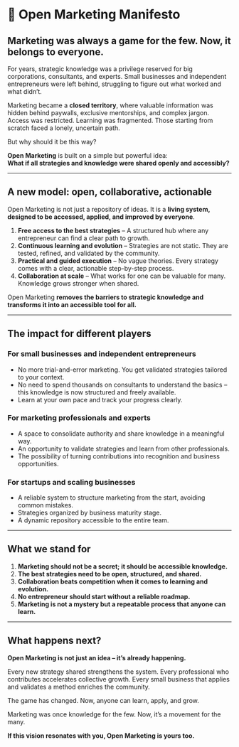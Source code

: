﻿
# 🚀 Open Marketing Manifesto  

## **Marketing was always a game for the few. Now, it belongs to everyone.**  

For years, strategic knowledge was a privilege reserved for big corporations, consultants, and experts. Small businesses and independent entrepreneurs were left behind, struggling to figure out what worked and what didn’t.  

Marketing became a **closed territory**, where valuable information was hidden behind paywalls, exclusive mentorships, and complex jargon. Access was restricted. Learning was fragmented. Those starting from scratch faced a lonely, uncertain path.  

But why should it be this way?  

**Open Marketing** is built on a simple but powerful idea:  
**What if all strategies and knowledge were shared openly and accessibly?**  

---

## **A new model: open, collaborative, actionable**  

Open Marketing is not just a repository of ideas. It is a **living system, designed to be accessed, applied, and improved by everyone**.  

1. **Free access to the best strategies** – A structured hub where any entrepreneur can find a clear path to growth.  
2. **Continuous learning and evolution** – Strategies are not static. They are tested, refined, and validated by the community.  
3. **Practical and guided execution** – No vague theories. Every strategy comes with a clear, actionable step-by-step process.  
4. **Collaboration at scale** – What works for one can be valuable for many. Knowledge grows stronger when shared.  

Open Marketing **removes the barriers to strategic knowledge and transforms it into an accessible tool for all.**  

---

## **The impact for different players**  

### **For small businesses and independent entrepreneurs**  
- No more trial-and-error marketing. You get validated strategies tailored to your context.  
- No need to spend thousands on consultants to understand the basics – this knowledge is now structured and freely available.  
- Learn at your own pace and track your progress clearly.  

### **For marketing professionals and experts**  
- A space to consolidate authority and share knowledge in a meaningful way.  
- An opportunity to validate strategies and learn from other professionals.  
- The possibility of turning contributions into recognition and business opportunities.  

### **For startups and scaling businesses**  
- A reliable system to structure marketing from the start, avoiding common mistakes.  
- Strategies organized by business maturity stage.  
- A dynamic repository accessible to the entire team.  

---

## **What we stand for**  

1. **Marketing should not be a secret; it should be accessible knowledge.**  
2. **The best strategies need to be open, structured, and shared.**  
3. **Collaboration beats competition when it comes to learning and evolution.**  
4. **No entrepreneur should start without a reliable roadmap.**  
5. **Marketing is not a mystery but a repeatable process that anyone can learn.**  

---

## **What happens next?**  

**Open Marketing is not just an idea – it’s already happening.**  

Every new strategy shared strengthens the system. Every professional who contributes accelerates collective growth. Every small business that applies and validates a method enriches the community.  

The game has changed. Now, anyone can learn, apply, and grow.  

Marketing was once knowledge for the few. Now, it’s a movement for the many.  

**If this vision resonates with you, Open Marketing is yours too.**  

